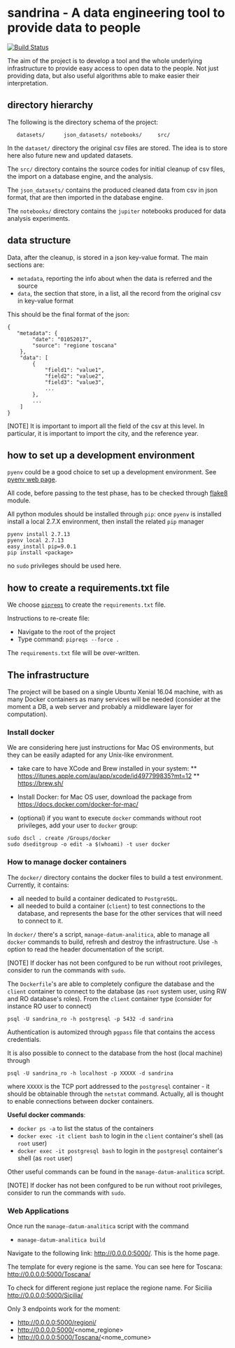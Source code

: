 # sandrina - A data engineering tool to provide data to people

[![Build Status](https://travis-ci.org/tropiano/sandrina.svg?branch=master)](https://travis-ci.org/tropiano/sandrina)

The aim of the project is to develop a tool and the whole underlying
infrastructure to provide easy access to open data to the people.
Not just providing data, but also useful algorithms able to make
easier their interpretation.

## directory hierarchy

The following is the directory schema of the project:

```
   datasets/      json_datasets/ notebooks/     src/
```

In the `dataset/` directory the original csv files are stored. The idea is to
store here also future new and updated datasets.

The `src/` directory contains the source codes for initial cleanup of csv files,
the import on a database engine, and the analysis.

The `json_datasets/` contains the produced cleaned data from csv in json format,
that are then imported in the database engine.

The `notebooks/` directory contains the `jupiter` notebooks produced for data
analysis experiments.

## data structure

Data, after the cleanup, is stored in a json key-value format. The main
sections are:

* `metadata`, reporting the info about when the data is referred and the source
* `data`, the section that store, in a list, all the record from the original
csv in key-value format

This should be the final format of the json:

```
{  
   "metadata": {
        "date": "01052017",
        "source": "regione toscana"
    },
    "data": [
        {
            "field1": "value1",
            "field2": "value2",
            "field3": "value3",
            ...
        },
        ...
    ]
}
```

[NOTE]
It is important to import all the field of the csv at this level. In particular,
it is important to import the city, and the reference year.

## how to set up a development environment

`pyenv` could be a good choice to set up a development environment. See
[pyenv web page](https://github.com/pyenv/pyenv).

All code, before passing to the test phase, has to be checked through
[flake8](http://flake8.pycqa.org/en/latest/) module.

All python modules should be installed through `pip`: once `pyenv` is installed
install a local 2.7.X environment, then install the related `pip` manager

```
pyenv install 2.7.13
pyenv local 2.7.13
easy_install pip=9.0.1
pip install <package>
```

no `sudo` privileges should be used here.

## how to create a requirements.txt file

We choose [`pipreqs`](https://github.com/bndr/pipreqs) to create the `requirements.txt` file. 

Instructions to re-create file:

- Navigate to the root of the project
- Type command: `pipreqs --force .`

The `requirements.txt` file will be over-written. 

## The infrastructure

The project will be based on a single Ubuntu Xenial 16.04 machine, with as many
Docker containers as many services will be needed (consider at the moment a DB,
a web server and probably a middleware layer for computation).

### Install docker

We are considering here just instructions for Mac OS environments, but they can
be easily adapted for any Unix-like environment.

* take care to have XCode and Brew installed in your system:
** https://itunes.apple.com/au/app/xcode/id497799835?mt=12
** https://brew.sh/

* Install Docker: for Mac OS user, download the package from https://docs.docker.com/docker-for-mac/

* (optional) if you want to execute `docker` commands without root privileges,
  add your user to `docker` group:
```
sudo dscl . create /Groups/docker
sudo dseditgroup -o edit -a $(whoami) -t user docker
```

### How to manage docker containers

The `docker/` directory contains the docker files to build a test environment.
Currently, it contains:

* all needed to build a container dedicated to `PostgreSQL`.
* all needed to build a container (`client`) to test connections to the database,
  and represents the base for the other services that will need to connect
  to it.

In `docker/` there's a script, `manage-datum-analitica`, able to manage all
`docker` commands to build, refresh and destroy the infrastructure. Use `-h`
option to read the header documentation of the script.

[NOTE]
If docker has not been confgured to be run without root privileges, consider
to run the commands with `sudo`.

The `Dockerfile`'s are able to completely configure the database and the `client`
container to connect to the database (as `root` system user, using RW and RO
database's roles). From the `client` container type (consider for instance RO
user to connect)
```
psql -U sandrina_ro -h postgresql -p 5432 -d sandrina
```

Authentication is automized through `pgpass` file that contains the access
credentials.

It is also possible to connect to the database from the host (local machine)
through
```
psql -U sandrina_ro -h localhost -p XXXXX -d sandrina
```

where `XXXXX` is the TCP port addressed to the `postgresql` container - it should
be obtainable through the `netstat` command. Actually, all is thought to enable
connections between docker containers.

**Useful docker commands**:

* `docker ps -a` to list the status of the containers
* `docker exec -it client bash` to login in the `client` container's shell (as
  `root` user)
* `docker exec -it postgresql bash` to login in the `postgresql` container's
  shell (as `root` user)

Other useful commands can be found in the `manage-datum-analitica` script.

[NOTE]
If docker has not been confgured to be run without root privileges, consider
to run the commands with `sudo`.

### Web Applications

Once run the `manage-datum-analitica` script with the command

* `manage-datum-analitica build`

Navigate to the following link: http://0.0.0.0:5000/. This is the home page. 

The template for every regione is the same. You can see here for Toscana: http://0.0.0.0:5000/Toscana/

To check for different regione just replace the regione name. For Sicilia http://0.0.0.0:5000/Sicilia/

Only 3 endpoints work for the moment:

- http://0.0.0.0:5000/regioni/
- http://0.0.0.0:5000/<nome_regione>
- http://0.0.0.0:5000/Toscana/<nome_comune>